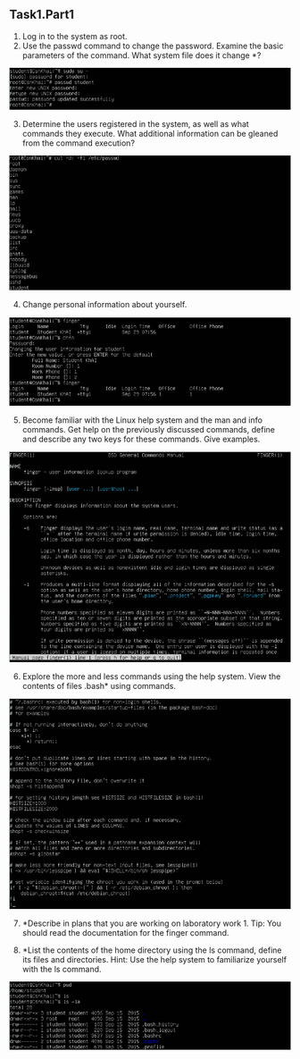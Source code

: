 ## Task1.Part1

1. Log in to the system as root.
2. Use the passwd command to change the password. Examine the basic
parameters of the command. What system file does it change *?

![root_passwd](root_passwd.png)

3. Determine the users registered in the system, as well as what commands they
execute. What additional information can be gleaned from the command
execution?

![etc_passwd](etc_passwd.png)

4. Change personal information about yourself.

![finger](finger.png)

5. Become familiar with the Linux help system and the man and info commands.
Get help on the previously discussed commands, define and describe any two
keys for these commands. Give examples.

![man_finger](man_finger.png)

6. Explore the more and less commands using the help system. View the contents
of files .bash* using commands.

![less_bashrc](less_bashrc.png)

7. *Describe in plans that you are working on laboratory work 1. Tip: You should
read the documentation for the finger command.

8. *List the contents of the home directory using the ls command, define its files
and directories. Hint: Use the help system to familiarize yourself with the ls
command.

![pwd_ls](pwd_ls.png)
